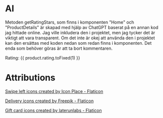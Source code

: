# AI

Metoden getRatingStars, som finns i komponenten "Home" och "ProductDetails" är skapad med hjälp av ChatGPT baserat på en annan kod jag hittade online. Jag ville inkludera den i projektet, men jag tycker det är viktigt att vara transparent. Om det inte är okej att använda den i projektet kan den ersättas med koden nedan som redan finns i komponenten. Det enda som behöver göras är att ta bort kommentaren.

<p>Rating: {{ product.rating.toFixed(1) }}</p>

# Attributions

<a href="https://www.flaticon.com/free-icons/swipe-left" title="swipe left icons">Swipe left icons created by Icon Place - Flaticon</a>

<a href="https://www.flaticon.com/free-icons/delivery" title="delivery icons">Delivery icons created by Freepik - Flaticon</a>

<a href="https://www.flaticon.com/free-icons/gift-card" title="gift card icons">Gift card icons created by laterunlabs - Flaticon</a>
